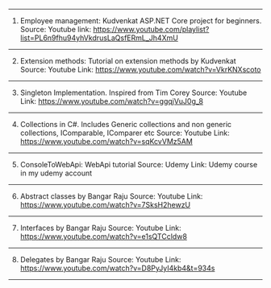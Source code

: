 -----------------------------------------------------------------------------------

1. Employee management: Kudvenkat ASP.NET Core project for beginners.
   Source: Youtube
   link: https://www.youtube.com/playlist?list=PL6n9fhu94yhVkdrusLaQsfERmL_Jh4XmU
   
-----------------------------------------------------------------------------------

2. Extension methods: Tutorial on extension methods by Kudvenkat
   Source: Youtube
   Link: https://www.youtube.com/watch?v=VkrKNXscoto

-----------------------------------------------------------------------------------
3. Singleton Implementation. Inspired from Tim Corey
   Source: Youtube
   Link: https://www.youtube.com/watch?v=ggqjVuJ0g_8
-----------------------------------------------------------------------------------
4. Collections in C#. Includes Generic collections and non generic collections, IComparable, IComparer etc
   Source: Youtube
   Link: https://www.youtube.com/watch?v=sqKcvVMz5AM
-----------------------------------------------------------------------------------
5. ConsoleToWebApi: WebApi tutorial
   Source: Udemy
   Link: Udemy course in my udemy account
-----------------------------------------------------------------------------------
6. Abstract classes by Bangar Raju
   Source: Youtube
   Link: https://www.youtube.com/watch?v=7SksH2hewzU
-----------------------------------------------------------------------------------
7. Interfaces by Bangar Raju
   Source: Youtube
   Link: https://www.youtube.com/watch?v=e1sQTCcldw8
-----------------------------------------------------------------------------------
8. Delegates by Bangar Raju
   Source: Youtube
   Link: https://www.youtube.com/watch?v=D8PyJyI4kb4&t=934s
-----------------------------------------------------------------------------------